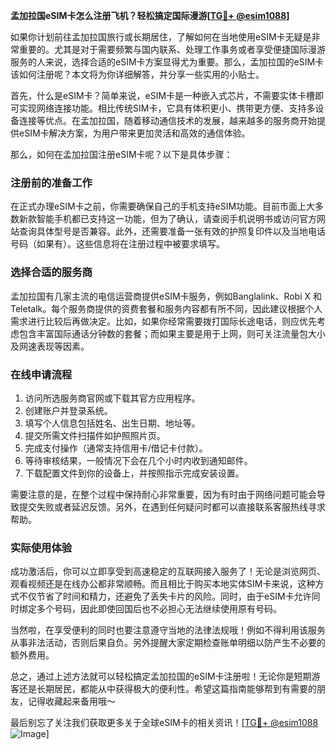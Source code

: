 **孟加拉国eSIM卡怎么注册飞机？轻松搞定国际漫游[[TG💪+ @esim1088](https://t.me/s/esim1088)]**

如果你计划前往孟加拉国旅行或长期居住，了解如何在当地使用eSIM卡无疑是非常重要的。尤其是对于需要频繁与国内联系、处理工作事务或者享受便捷国际漫游服务的人来说，选择合适的eSIM卡方案显得尤为重要。那么，孟加拉国的eSIM卡该如何注册呢？本文将为你详细解答，并分享一些实用的小贴士。

首先，什么是eSIM卡？简单来说，eSIM卡是一种嵌入式芯片，不需要实体卡槽即可实现网络连接功能。相比传统SIM卡，它具有体积更小、携带更方便、支持多设备连接等优点。在孟加拉国，随着移动通信技术的发展，越来越多的服务商开始提供eSIM卡解决方案，为用户带来更加灵活和高效的通信体验。

那么，如何在孟加拉国注册eSIM卡呢？以下是具体步骤：

### 注册前的准备工作

在正式办理eSIM卡之前，你需要确保自己的手机支持eSIM功能。目前市面上大多数新款智能手机都已支持这一功能，但为了确认，请查阅手机说明书或访问官方网站查询具体型号是否兼容。此外，还需要准备一张有效的护照复印件以及当地电话号码（如果有）。这些信息将在注册过程中被要求填写。

### 选择合适的服务商

孟加拉国有几家主流的电信运营商提供eSIM卡服务，例如Banglalink、Robi X 和 Teletalk。每个服务商提供的资费套餐和服务内容都有所不同，因此建议根据个人需求进行比较后再做决定。比如，如果你经常需要拨打国际长途电话，则应优先考虑包含丰富国际通话分钟数的套餐；而如果主要是用于上网，则可关注流量包大小及网速表现等因素。

### 在线申请流程

1. 访问所选服务商官网或下载其官方应用程序。
2. 创建账户并登录系统。
3. 填写个人信息包括姓名、出生日期、地址等。
4. 提交所需文件扫描件如护照照片页。
5. 完成支付操作（通常支持信用卡/借记卡付款）。
6. 等待审核结果，一般情况下会在几个小时内收到通知邮件。
7. 下载配置文件到你的设备上，并按照指示完成安装设置。

需要注意的是，在整个过程中保持耐心非常重要，因为有时由于网络问题可能会导致提交失败或者延迟反馈。另外，在遇到任何疑问时都可以直接联系客服热线寻求帮助。

### 实际使用体验

成功激活后，你可以立即享受到高速稳定的互联网接入服务了！无论是浏览网页、观看视频还是在线办公都非常顺畅。而且相比于购买本地实体SIM卡来说，这种方式不仅节省了时间和精力，还避免了丢失卡片的风险。同时，由于eSIM卡允许同时绑定多个号码，因此即使回国后也不必担心无法继续使用原有号码。

当然啦，在享受便利的同时也要注意遵守当地的法律法规哦！例如不得利用该服务从事非法活动，否则后果自负。另外提醒大家定期检查账单明细以防产生不必要的额外费用。

总之，通过上述方法就可以轻松搞定孟加拉国的eSIM卡注册啦！无论你是短期游客还是长期居民，都能从中获得极大的便利性。希望这篇指南能够帮到有需要的朋友，记得收藏起来备用哦～

最后别忘了关注我们获取更多关于全球eSIM卡的相关资讯！[[TG💪+ @esim1088](https://t.me/s/esim1088) ![Image](https://i.postimg.cc/4NQfJmqS/Snipaste-2025-05-13-00-14-12.png)]
